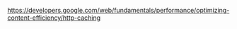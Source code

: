 https://developers.google.com/web/fundamentals/performance/optimizing-content-efficiency/http-caching